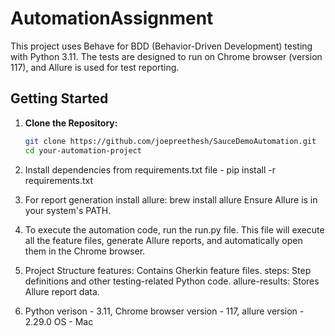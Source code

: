 # AutomationAssignment

This project uses Behave for BDD (Behavior-Driven Development) testing with Python 3.11. The tests are designed to run on Chrome browser (version 117), and Allure is used for test reporting.

## Getting Started

1. **Clone the Repository:**
   ```bash
   git clone https://github.com/joepreethesh/SauceDemoAutomation.git
   cd your-automation-project

2. Install dependencies from requirements.txt file - pip install -r requirements.txt

3. For report generation install allure:
    brew install allure
    Ensure Allure is in your system's PATH.
    
4. To execute the automation code, run the run.py file. This file will execute all the feature files, generate Allure reports, and automatically open them in the Chrome browser.
    
5. Project Structure
        features: Contains Gherkin feature files.
        steps: Step definitions and other testing-related Python code.
        allure-results: Stores Allure report data.
        
6. Python verison - 3.11, Chrome browser version - 117, allure version - 2.29.0 OS - Mac

    



